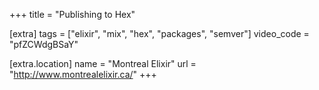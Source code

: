 +++
title = "Publishing to Hex"

[extra]
tags = ["elixir", "mix", "hex", "packages", "semver"]
video_code = "pfZCWdgBSaY"

[extra.location]
name = "Montreal Elixir"
url = "http://www.montrealelixir.ca/"
+++
